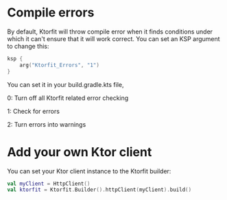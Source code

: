 # Compile errors
By default, Ktorfit will throw compile error when it finds conditions under which it can't ensure that it will work correct.
You can set an KSP argument to change this:

```kotlin
ksp {
    arg("Ktorfit_Errors", "1")
}
```

You can set it in your build.gradle.kts file,

0: Turn off all Ktorfit related error checking

1: Check for errors

2: Turn errors into warnings


# Add your own Ktor client
You can set your Ktor client instance to the Ktorfit builder:

```kotlin
val myClient = HttpClient()
val ktorfit = Ktorfit.Builder().httpClient(myClient).build()
```